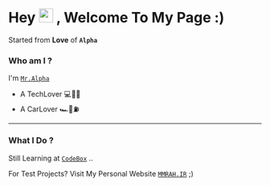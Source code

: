 # Hey <img src="https://media.giphy.com/media/hvRJCLFzcasrR4ia7z/giphy.gif" width="28"> , Welcome To My Page :) 

Started from __Love__ of __`Alpha`__

### Who am I ? 

I'm [`Mr.Alpha`](https://t.me/Mohamaderahbar) 

* A TechLover 💻📡📱
* A CarLover 🏎🚥⛽️

*********************************************************
### What I Do ?

Still Learning at [`CodeBox`](https://github.com/Codebox-ir) ..

For Test Projects? Visit My Personal Website [`MMRAH.IR`](https://mmrah.ir)  ;)
